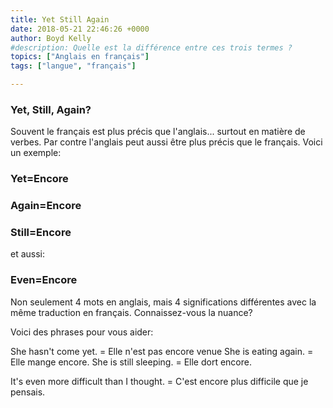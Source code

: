 ```yaml
---
title: Yet Still Again
date: 2018-05-21 22:46:26 +0000
author: Boyd Kelly
#description: Quelle est la différence entre ces trois termes ?
topics: ["Anglais en français"]
tags: ["langue", "français"]

---
```

### Yet, Still, Again?

Souvent le français est plus précis que l'anglais... surtout en matière de verbes.  Par contre l'anglais peut aussi être plus précis que le français.  Voici un exemple:

<!--more-->

### Yet=Encore

### Again=Encore

### Still=Encore

et aussi:

### Even=Encore

Non seulement 4 mots en anglais, mais 4 significations différentes avec la même traduction en français.  Connaissez-vous la nuance?

Voici des phrases pour vous aider:

She hasn't come yet.  =  Elle n'est pas encore venue
She is eating again.  = Elle mange encore.
She is still sleeping.  =  Elle dort encore.

It's even more difficult than I thought.  = C'est encore plus difficile que je pensais.
